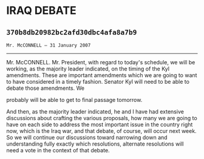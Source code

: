 # IRAQ DEBATE
## `370b8db20982bc2afd30dbc4afa8a7b9`
`Mr. McCONNELL — 31 January 2007`

---


Mr. McCONNELL. Mr. President, with regard to today's schedule, we 
will be working, as the majority leader indicated, on the timing of the 
Kyl amendments. These are important amendments which we are going to 
want to have considered in a timely fashion. Senator Kyl will need to 
be able to debate those amendments. We


probably will be able to get to final passage tomorrow.

And then, as the majority leader indicated, he and I have had 
extensive discussions about crafting the various proposals, how many we 
are going to have on each side to address the most important issue in 
the country right now, which is the Iraq war, and that debate, of 
course, will occur next week. So we will continue our discussions 
toward narrowing down and understanding fully exactly which 
resolutions, alternate resolutions will need a vote in the context of 
that debate.